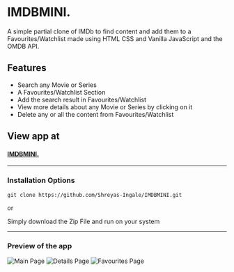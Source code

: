 # IMDBMINI.

A simple partial clone of IMDb to find content and add them to a Favourites/Watchlist made using HTML CSS and Vanilla JavaScript and the OMDB API.

## Features

- Search any Movie or Series
- A Favourites/Watchlist Section
- Add the search result in Favourites/Watchlist
- View more details about any Movie or Series by clicking on it
- Delete any or all the content from Favourites/Watchlist 


## View app at
#### [IMDBMINI.](https://shreyas-ingale.github.io/IMDBMINI/)


<hr />

### Installation Options

```
git clone https://github.com/Shreyas-Ingale/IMDBMINI.git
```
or

Simply download the Zip File and run on your system
<hr />


### Preview of the app
![Main Page](https://github.com/Shreyas-Ingale/IMDBMINI/assets/127759325/e12aee94-c6a6-4afd-a535-3b03eefddb66)
![Details Page](https://github.com/Shreyas-Ingale/IMDBMINI/assets/127759325/d757501e-03f8-45ad-80e6-1c0ee3862784)
![Favourites Page](https://github.com/Shreyas-Ingale/IMDBMINI/assets/127759325/3b145e03-4fb2-4c2b-b8a3-20c6aaa576f7)
